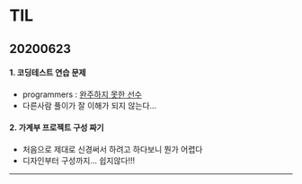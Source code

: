 <h1 id="til">TIL</h1>
<h2 id="section">20200623</h2>
<h4 id="코딩테스트-연습-문제">1. 코딩테스트 연습 문제</h4>
<ul>
<li>programmers : <a href="https://github.com/jina95/TIL/blob/master/Algorithm/LEVEL%201/%EC%99%84%EC%A3%BC%ED%95%98%EC%A7%80%20%EB%AA%BB%ED%95%9C%20%EC%84%A0%EC%88%98.html">완주하지 못한 선수</a></li>
<li>다른사람 풀이가 잘 이해가 되지 않는다…</li>
</ul>
<h4 id="가계부-프로젝트-구성-짜기">2. 가계부 프로젝트 구성 짜기</h4>
<ul>
<li>처음으로 제대로 신경써서 하려고 하다보니 뭔가 어렵다</li>
<li>디자인부터 구성까지… 쉽지않다!!!</li>
</ul>
<hr>

